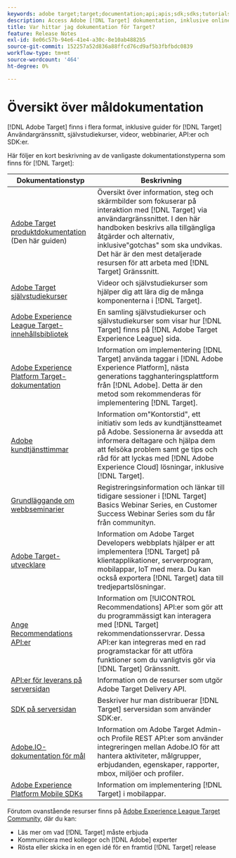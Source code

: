 ```yaml
---
keywords: adobe target;target;documentation;api;apis;sdk;sdks;tutorials;doc;documentation
description: Access Adobe [!DNL Target] dokumentation, inklusive onlinehjälp, självstudiekurser, videor och utvecklardokumentation (SDK, API:er och JavaScript-bibliotek).
title: Var hittar jag dokumentation för Target?
feature: Release Notes
exl-id: 8e06c57b-94e6-41e4-a30c-8e10ab4882b5
source-git-commit: 152257a52d836a88ffcd76cd9af5b3fbfbdc0839
workflow-type: tm+mt
source-wordcount: '464'
ht-degree: 0%

---
```


# Översikt över måldokumentation

[!DNL Adobe Target] finns i flera format, inklusive guider för [!DNL Target] Användargränssnitt, självstudiekurser, videor, webbinarier, API:er och SDK:er.

Här följer en kort beskrivning av de vanligaste dokumentationstyperna som finns för [!DNL Target]:

| Dokumentationstyp | Beskrivning |
| --- | --- |
| [Adobe Target produktdokumentation](/help/main/target-home.md)<br>(Den här guiden) | Översikt över information, steg och skärmbilder som fokuserar på interaktion med [!DNL Target] via användargränssnittet. I den här handboken beskrivs alla tillgängliga åtgärder och alternativ, inklusive&quot;gotchas&quot; som ska undvikas. Det här är den mest detaljerade resursen för att arbeta med [!DNL Target] Gränssnitt. |
| [Adobe Target självstudiekurser](https://experienceleague.adobe.com/docs/target-learn/tutorials/overview.html) | Videor och självstudiekurser som hjälper dig att lära dig de många komponenterna i [!DNL Target]. |
| [Adobe Experience League Target-innehållsbibliotek](https://guided.adobe.com/#recommended/solutions/target) | En samling självstudiekurser och självstudiekurser som visar hur [!DNL Target] finns på [!DNL Adobe Target Experience League] sida. |
| [Adobe Experience Platform Target-dokumentation](/help/main/c-implementing-target/c-implementing-target-for-client-side-web/how-to-deployatjs/cmp-implementing-target-using-adobe-launch.md) | Information om implementering [!DNL Target] använda taggar i [!DNL Adobe Experience Platform], nästa generations tagghanteringsplattform från [!DNL Adobe]. Detta är den metod som rekommenderas för implementering [!DNL Target]. |
| [Adobe kundtjänsttimmar](/help/main/cmp-resources-and-contact-information.md#concept_58EA30379D3B48C4848BA2A8C464A5B7) | Information om&quot;Kontorstid&quot;, ett initiativ som leds av kundtjänstteamet på Adobe. Sessionerna är avsedda att informera deltagare och hjälpa dem att felsöka problem samt ge tips och råd för att lyckas med [!DNL Adobe Experience Cloud] lösningar, inklusive [!DNL Target]. |
| [Grundläggande om webbseminarier](https://landing.adobe.com/acs/2018/na/adobe-target/registration.html) | Registreringsinformation och länkar till tidigare sessioner i [!DNL Target] Basics Webinar Series, en Customer Success Webinar Series som du får från communityn. |
| [Adobe Target-utvecklare](https://developers.adobetarget.com/) | Information om Adobe Target Developers webbplats hjälper er att implementera [!DNL Target] på klientapplikationer, serverprogram, mobilappar, IoT med mera. Du kan också exportera [!DNL Target] data till tredjepartslösningar. |
| [Ange Recommendations API:er](https://developers.adobetarget.com/api/recommendations/) | Information om [!UICONTROL Recommendations] API:er som gör att du programmässigt kan interagera med [!DNL Target] rekommendationsservrar. Dessa API:er kan integreras med en rad programstackar för att utföra funktioner som du vanligtvis gör via [!DNL Target] Gränssnitt. |
| [API:er för leverans på serversidan](https://developers.adobetarget.com/api/delivery-api/) | Information om de resurser som utgör Adobe Target Delivery API. |
| [SDK på serversidan](https://adobetarget-sdks.gitbook.io/docs/) | Beskriver hur man distribuerar [!DNL Target] serversidan som använder SDK:er. |
| [Adobe.IO-dokumentation för mål](https://developers.adobetarget.com/api/#introduction) | Information om Adobe Target Admin- och Profile REST API:er som använder integreringen mellan Adobe.IO för att hantera aktiviteter, målgrupper, erbjudanden, egenskaper, rapporter, mbox, miljöer och profiler. |
| [Adobe Experience Platform Mobile SDKs](https://aep-sdks.gitbook.io/docs/using-mobile-extensions/adobe-target) | Information om implementering [!DNL Target] i mobilappar. |

Förutom ovanstående resurser finns på [Adobe Experience League Target Community](https://experienceleaguecommunities.adobe.com/t5/adobe-target/ct-p/adobe-target-community), där du kan:

* Läs mer om vad [!DNL Target] måste erbjuda
* Kommunicera med kollegor och [!DNL Adobe] experter
* Rösta eller skicka in en egen idé för en framtid [!DNL Target] release

